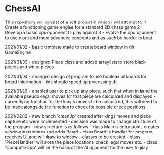 # ChessAI

This repository will consist of a self project in which i will attempt to:
 1 - Create a functioning game engine for a standard 2D chess game
 2 - Develop a basic cpu opponent to play against
 3 - Evolve the cpu opponent to use more and more advanced concepts and as such be harder to beat


 2021/01/02 - basic template made to create board window in dir GameEngine

 2021/01/03 - designed Piece class and added arraylists to store black pieces and white pieces

 2021/01/04 - changed design of program to use boolean bitboards for board information
 			        - this should speed up processing dtl

 2021/01/29 - enabled user to pick up any piece, such that when in hand the available pseudo-legal moves for that piece are calculated and displayed
            - currently no function for the king's moves to be calculated, this will need to be made alongside the function to check for possible check positions

2021/02/12  - new branch 'cleanUp' created after kings moves and piece capture etc were implemented
            - decision was made to change structure of the program
            - new structure is as follows - class Main is entry point, creates window instantiates and adds Board
                                          - class Board is handler for program, receives UI and will draw to window
                                          - classes to be created - class 'PieceHandler' will store the piece locations, check legal moves etc.
                                                                  - class 'ComputerOpp' will be the basis of the AI opponent for the user to play
